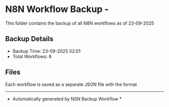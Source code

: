 # N8N Workflow Backup - 
This folder contains the backup of all N8N workflows as of 23-09-2025

## Backup Details
- Backup Time: 23-09-2025 02:01
- Total Workflows: 8

## Files
Each workflow is saved as a separate JSON file with the format

-----------
* Automatically generated by NSN Backup Workflow *